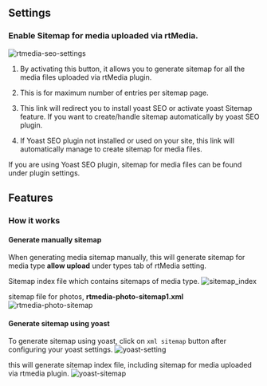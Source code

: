 ## Settings

### Enable Sitemap for media uploaded via rtMedia.

![rtmedia-seo-settings](https://cloud.githubusercontent.com/assets/9261540/9434396/23dd689a-4a5c-11e5-9662-2d754e43eaa9.png)

1. By activating this button, it allows you to generate sitemap for all the media files uploaded via rtMedia plugin.

2. This is for maximum number of entries per sitemap page.

3. This link will redirect you to install yoast SEO or activate yoast Sitemap feature.
If you want to create/handle sitemap automatically by yoast SEO plugin.

4. If Yoast SEO plugin not installed or used on your site, this link will automatically manage to create sitemap for media files.

If you are using Yoast SEO plugin, sitemap for media files can be found under plugin settings.


## Features

### How it works

#### Generate manually sitemap
When generating media sitemap manually, this will generate sitemap for media type **allow upload** under types tab of rtMedia setting.

Sitemap index file which contains sitemaps of media type.
![sitemap_index](https://cloud.githubusercontent.com/assets/9261540/9434859/4917abee-4a60-11e5-9d6c-92beee64759c.png)

sitemap file for photos, **rtmedia-photo-sitemap1.xml** 
![rtmedia-photo-sitemap](https://cloud.githubusercontent.com/assets/9261540/9434999/87448fda-4a61-11e5-93e1-f12a2889060a.png)

#### Generate sitemap using yoast

To generate sitemap using yoast, click on `xml sitemap` button after configuring your yoast settings.
![yoast-setting](https://cloud.githubusercontent.com/assets/9261540/9435094/52d09f2c-4a62-11e5-85df-df1a8ea08716.png)

this will generate sitemap index file, including sitemap for media uploaded via rtmedia plugin.
![yoast-sitemap](https://cloud.githubusercontent.com/assets/9261540/9435100/665a89c2-4a62-11e5-9933-360113fbc675.png)

